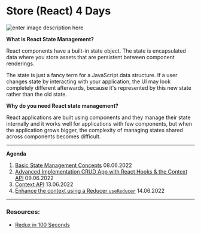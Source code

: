 # Store (React) 4 Days

![enter image description here](https://s3.amazonaws.com/learn-verified/react-stores-readme-flux-store.png)

**What is React State Management?**

React components have a built-in state object. The state is encapsulated data where you store assets that are persistent between component renderings.

The state is just a fancy term for a JavaScript data structure. If a user changes state by interacting with your application, the UI may look completely different afterwards, because it's represented by this new state rather than the old state.

**Why do you need React state management?**

React applications are built using components and they manage their state internally and it works well for applications with few components, but when the application grows bigger, the complexity of managing states shared across components becomes difficult.


---

**Agenda**

1.  [Basic State Management Concepts]() 08.06.2022
2.  [Advanced Implementation CRUD App with React Hooks & the Context API](https://github.com/FbW-E10/SPA-Lessons/tree/main/7-Store/2-Advanced%20Implementation%20CRUD%20App%20with%20React%20Hooks%20%26%20the%20Context%20API%20) 09.06.2022
3.  [Context API]() 13.06.2022
4.  [Enhance the context using a Reducer `useReducer`]() 14.06.2022


---

### Resources:

- [Redux in 100 Seconds](https://www.youtube.com/watch?v=_shA5Xwe8_4)
